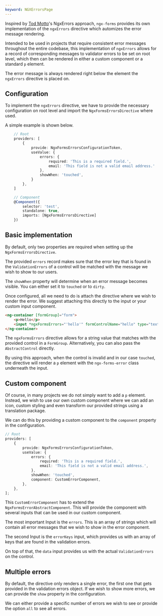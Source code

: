 ```yaml
---
keyword: NGXErrorsPage
---
```


Inspired by [Tod Motto](https://github.com/toddmotto)'s NgxErrors approach, `ngx-forms` provides its own implementation of the `ngxErrors` directive which automizes the error message rendering.

Intended to be used in projects that require consistent error messages throughout the entire codebase, this implementation of `ngxErrors` allows for a record of corresponding messages to validator errors to be set on root level, which then can be rendered in either a custom component or a standard `p` element.

The error message is always rendered right below the element the `ngxErrors` directive is placed on.

## Configuration

To implement the `ngxErrors` directive, we have to provide the necessary configuration on root level and import the `NgxFormsErrorsDirective` where used.

A simple example is shown below.

```ts
    // Root
    providers: [
		{
            provide: NgxFormsErrorsConfigurationToken,
            useValue: {
                errors: {
                    required: 'This is a required field.',
                    email: 'This field is not a valid email address.'
                },
                showWhen: 'touched',
            }
        },
    ]

    // Component
    @Component({
        selector: 'test',
        standalone: true,
        imports: [NgxFormsErrorsDirective]
    })
```

## Basic implementation

By default, only two properties are required when setting up the `NgxFormsErrorsDirective`.

The provided `errors` record makes sure that the error key that is found in the `ValidationErrors` of a control will be matched with the message we wish to show to our users.

The `showWhen` property will determine when an error message becomes visible. You can either set it to `touched` or to `dirty`.

Once configured, all we need to do is attach the directive where we wish to render the error. We suggest attaching this directly to the input or your custom input component.

```html
<ng-container [formGroup]="form">
	<p>Hello</p>
	<input *ngxFormsErrors="'hello'" formControlName="hello" type="text" />
</ng-container>
```

The `ngxFormsErrors` directive allows for a string value that matches with the provided control in a `FormGroup`. Alternatively, you can also pass the `AbstractControl` directly.

By using this approach, when the control is invalid and in our case `touched`, the directive will render a `p` element with the `ngx-forms-error` class underneath the input.

## Custom component

Of course, in many projects we do not simply want to add a `p` element. Instead, we wish to use our own custom component where we can add an icon, custom styling and even transform our provided strings using a translation package.

We can do this by providing a custom component to the `component` property in the configuration.

```ts
// Root
providers: [
	{
		provide: NgxFormsErrorsConfigurationToken,
		useValue: {
			errors: {
				required: 'This is a required field.',
				email: 'This field is not a valid email address.',
			},
			showWhen: 'touched',
			component: CustomErrorComponent,
		},
	},
];
```

This `CustomErrorComponent` has to extend the `NgxFormsErrorAbstractComponent`. This will provide the component with several inputs that can be used in our custom component.

The most important Input is the `errors`. This is an array of strings which will contain all error messages that we wish to show in the error component.

The second Input is the `errorKeys` input, which provides us with an array of keys that are found in the validation errors.

On top of that, the `data` input provides us with the actual `ValidationErrors` on the control.

## Multiple errors

By default, the directive only renders a single error, the first one that gets provided in the validation errors object. If we wish to show more errors, we can provide the `show` property in the configuration.

We can either provide a specific number of errors we wish to see or provide the option `all` to see all errors.
